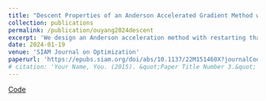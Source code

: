 ```yaml
---
title: "Descent Properties of an Anderson Accelerated Gradient Method with Restarting"
collection: publications
permalink: /publication/ouyang2024descent
excerpt: 'We design an Anderson acceleration method with restarting that can achieve global linear convergence rate.'
date: 2024-01-19
venue: 'SIAM Journal on Optimization'
paperurl: 'https://epubs.siam.org/doi/abs/10.1137/22M151460X?journalCode=sjope8'
# citation: 'Your Name, You. (2015). &quot;Paper Title Number 3.&quot; <i>Journal 1</i>. 1(3).'
---
```

[Code](https://github.com/yangliu-op/AndersonAcceleration)